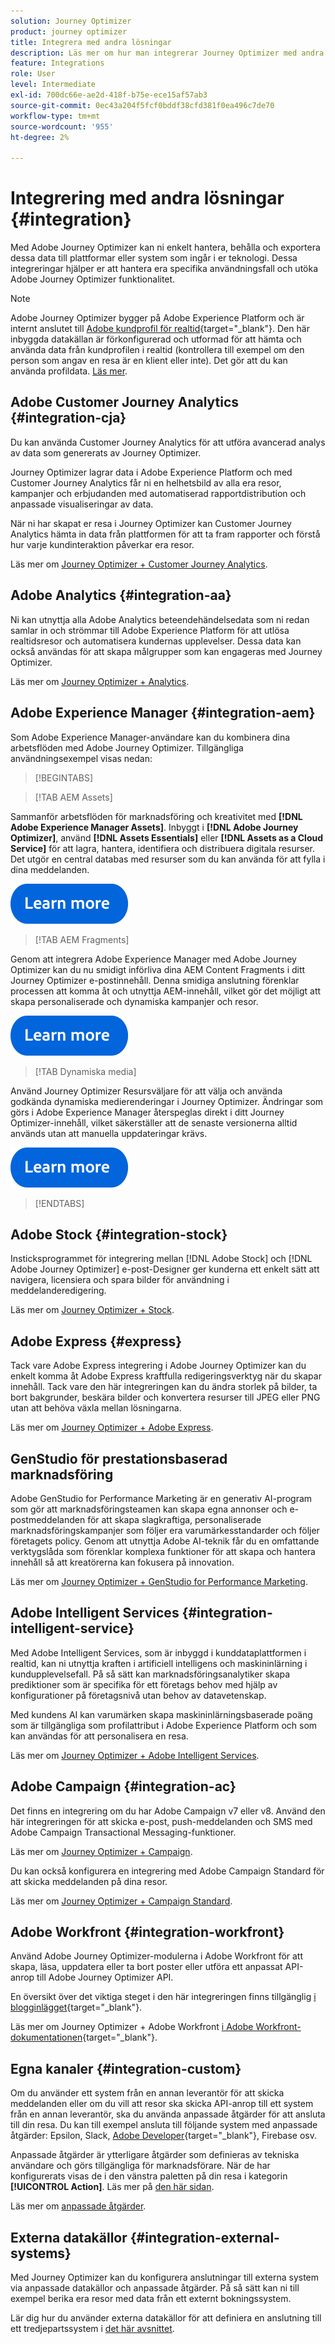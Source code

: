 ```yaml
---
solution: Journey Optimizer
product: journey optimizer
title: Integrera med andra lösningar
description: Läs mer om hur man integrerar Journey Optimizer med andra lösningar
feature: Integrations
role: User
level: Intermediate
exl-id: 700dc66e-ae2d-418f-b75e-ece15af57ab3
source-git-commit: 0ec43a204f5fcf0bddf38cfd381f0ea496c7de70
workflow-type: tm+mt
source-wordcount: '955'
ht-degree: 2%

---
```


# Integrering med andra lösningar {#integration}

Med Adobe Journey Optimizer kan ni enkelt hantera, behålla och exportera dessa data till plattformar eller system som ingår i er teknologi. Dessa integreringar hjälper er att hantera era specifika användningsfall och utöka Adobe Journey Optimizer funktionalitet.

>[!NOTE]
>
> Adobe Journey Optimizer bygger på Adobe Experience Platform och är internt anslutet till [Adobe kundprofil för realtid](https://experienceleague.adobe.com/docs/experience-platform/profile/home.html?lang=sv){target="_blank"}. Den här inbyggda datakällan är förkonfigurerad och utformad för att hämta och använda data från kundprofilen i realtid (kontrollera till exempel om den person som angav en resa är en klient eller inte). Det gör att du kan använda profildata. [Läs mer](../datasource/adobe-experience-platform-data-source.md).


## Adobe Customer Journey Analytics {#integration-cja}

Du kan använda Customer Journey Analytics för att utföra avancerad analys av data som genererats av Journey Optimizer.

Journey Optimizer lagrar data i Adobe Experience Platform och med Customer Journey Analytics får ni en helhetsbild av alla era resor, kampanjer och erbjudanden med automatiserad rapportdistribution och anpassade visualiseringar av data.

När ni har skapat er resa i Journey Optimizer kan Customer Journey Analytics hämta in data från plattformen för att ta fram rapporter och förstå hur varje kundinteraktion påverkar era resor.

Läs mer om [Journey Optimizer + Customer Journey Analytics](../reports/cja-ajo.md).

## Adobe Analytics {#integration-aa}

Ni kan utnyttja alla Adobe Analytics beteendehändelsedata som ni redan samlar in och strömmar till Adobe Experience Platform för att utlösa realtidsresor och automatisera kundernas upplevelser. Dessa data kan också användas för att skapa målgrupper som kan engageras med Journey Optimizer.

Läs mer om [Journey Optimizer + Analytics](../event/about-analytics.md).

## Adobe Experience Manager {#integration-aem}

Som Adobe Experience Manager-användare kan du kombinera dina arbetsflöden med Adobe Journey Optimizer. Tillgängliga användningsexempel visas nedan:


>[!BEGINTABS]

>[!TAB AEM Assets]

Sammanför arbetsflöden för marknadsföring och kreativitet med **[!DNL Adobe Experience Manager Assets]**. Inbyggt i **[!DNL Adobe Journey Optimizer]**, använd **[!DNL Assets Essentials]** eller **[!DNL Assets as a Cloud Service]** för att lagra, hantera, identifiera och distribuera digitala resurser. Det utgör en central databas med resurser som du kan använda för att fylla i dina meddelanden.

[![läs mer](../assets/do-not-localize/learn-more-button.svg)](../integrations/assets.md)

<!--
>[!TAB AEM Templates]

With Adobe Journey Optimizer, you can create custom-tailored messages through Adobe Experience Manager sites. Start by designing your templates using Adobe Experience Manager's content sources, then send them to Adobe Journey Optimizer. Once shared, these templates can be accessed in Adobe Journey Optimizer's Email Designer, simplifying the process of crafting and sending messages to your desired audience.

[![learn more](../assets/do-not-localize/learn-more-button.svg)](../integrations/aem-templates.md)

-->

>[!TAB AEM Fragments]

Genom att integrera Adobe Experience Manager med Adobe Journey Optimizer kan du nu smidigt införliva dina AEM Content Fragments i ditt Journey Optimizer e-postinnehåll. Denna smidiga anslutning förenklar processen att komma åt och utnyttja AEM-innehåll, vilket gör det möjligt att skapa personaliserade och dynamiska kampanjer och resor.

[![läs mer](../assets/do-not-localize/learn-more-button.svg)](../integrations/aem-fragments.md)

>[!TAB Dynamiska media]

Använd Journey Optimizer Resursväljare för att välja och använda godkända dynamiska medierenderingar i Journey Optimizer. Ändringar som görs i Adobe Experience Manager återspeglas direkt i ditt Journey Optimizer-innehåll, vilket säkerställer att de senaste versionerna alltid används utan att manuella uppdateringar krävs.

[![läs mer](../assets/do-not-localize/learn-more-button.svg)](../integrations/aem-dynamic.md)


>[!ENDTABS]



## Adobe Stock {#integration-stock}

Insticksprogrammet för integrering mellan [!DNL Adobe Stock] och [!DNL Adobe Journey Optimizer] e-post-Designer ger kunderna ett enkelt sätt att navigera, licensiera och spara bilder för användning i meddelanderedigering.

Läs mer om [Journey Optimizer + Stock](../integrations/stock.md).

## Adobe Express {#express}

Tack vare Adobe Express integrering i Adobe Journey Optimizer kan du enkelt komma åt Adobe Express kraftfulla redigeringsverktyg när du skapar innehåll. Tack vare den här integreringen kan du ändra storlek på bilder, ta bort bakgrunder, beskära bilder och konvertera resurser till JPEG eller PNG utan att behöva växla mellan lösningarna.

Läs mer om [Journey Optimizer + Adobe Express](../integrations/express.md).

## GenStudio för prestationsbaserad marknadsföring

Adobe GenStudio for Performance Marketing är en generativ AI-program som gör att marknadsföringsteamen kan skapa egna annonser och e-postmeddelanden för att skapa slagkraftiga, personaliserade marknadsföringskampanjer som följer era varumärkesstandarder och följer företagets policy. Genom att utnyttja Adobe AI-teknik får du en omfattande verktygslåda som förenklar komplexa funktioner för att skapa och hantera innehåll så att kreatörerna kan fokusera på innovation.

Läs mer om [Journey Optimizer + GenStudio for Performance Marketing](../integrations/genstudio.md).


## Adobe Intelligent Services {#integration-intelligent-service}

Med Adobe Intelligent Services, som är inbyggd i kunddataplattformen i realtid, kan ni utnyttja kraften i artificiell intelligens och maskininlärning i kundupplevelsefall. På så sätt kan marknadsföringsanalytiker skapa prediktioner som är specifika för ett företags behov med hjälp av konfigurationer på företagsnivå utan behov av datavetenskap.

Med kundens AI kan varumärken skapa maskininlärningsbaserade poäng som är tillgängliga som profilattribut i Adobe Experience Platform och som kan användas för att personalisera en resa.

Läs mer om [Journey Optimizer + Adobe Intelligent Services](../building-journeys/ai-services-overview.md).


## Adobe Campaign {#integration-ac}

Det finns en integrering om du har Adobe Campaign v7 eller v8. Använd den här integreringen för att skicka e-post, push-meddelanden och SMS med Adobe Campaign Transactional Messaging-funktioner.

Läs mer om [Journey Optimizer + Campaign](../building-journeys/ajo-ac.md).

Du kan också konfigurera en integrering med Adobe Campaign Standard för att skicka meddelanden på dina resor.

Läs mer om [Journey Optimizer + Campaign Standard](../building-journeys/using-adobe-campaign-standard.md).


## Adobe Workfront {#integration-workfront}

Använd Adobe Journey Optimizer-modulerna i Adobe Workfront för att skapa, läsa, uppdatera eller ta bort poster eller utföra ett anpassat API-anrop till Adobe Journey Optimizer API.

En översikt över det viktiga steget i den här integreringen finns tillgänglig [i blogginlägget](https://experienceleaguecommunities.adobe.com/t5/journey-optimizer-blogs/accelerating-go-to-market-how-workfront-workfront-fusion-aep-and/ba-p/653685){target="_blank"}.

Läs mer om Journey Optimizer + Adobe Workfront [i Adobe Workfront-dokumentationen](https://experienceleague.adobe.com/docs/workfront/using/adobe-workfront-fusion/fusion-apps-and-modules/adobe-journey-optimizer-modules.html){target="_blank"}.

## Egna kanaler {#integration-custom}

Om du använder ett system från en annan leverantör för att skicka meddelanden eller om du vill att resor ska skicka API-anrop till ett system från en annan leverantör, ska du använda anpassade åtgärder för att ansluta till din resa. Du kan till exempel ansluta till följande system med anpassade åtgärder: Epsilon, Slack, [Adobe Developer](https://developer.adobe.com){target="_blank"}, Firebase osv.

Anpassade åtgärder är ytterligare åtgärder som definieras av tekniska användare och görs tillgängliga för marknadsförare. När de har konfigurerats visas de i den vänstra paletten på din resa i kategorin **[!UICONTROL Action]**. Läs mer på [den här sidan](../building-journeys/about-journey-activities.md#action-activities).

Läs mer om [anpassade åtgärder](../action/about-custom-action-configuration.md).

## Externa datakällor {#integration-external-systems}

Med Journey Optimizer kan du konfigurera anslutningar till externa system via anpassade datakällor och anpassade åtgärder. På så sätt kan ni till exempel berika era resor med data från ett externt bokningssystem.

Lär dig hur du använder externa datakällor för att definiera en anslutning till ett tredjepartssystem i [det här avsnittet](../datasource/external-data-sources.md).
